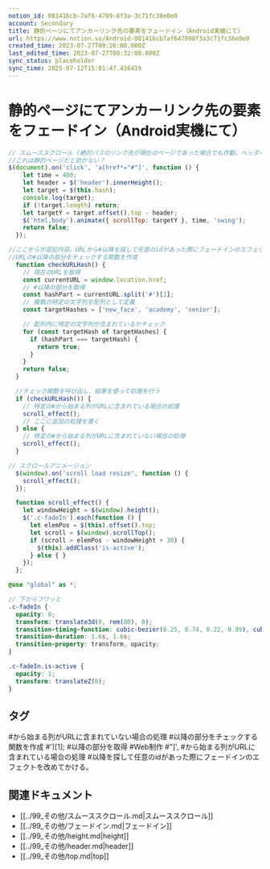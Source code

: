 ```yaml
---
notion_id: 081416cb-7af6-4709-8f3a-3c71fc38e0e0
account: Secondary
title: 静的ページにてアンカーリンク先の要素をフェードイン（Android実機にて）
url: https://www.notion.so/Android-081416cb7af647098f3a3c71fc38e0e0
created_time: 2023-07-27T00:26:00.000Z
last_edited_time: 2023-07-27T00:32:00.000Z
sync_status: placeholder
sync_time: 2025-07-12T15:01:47.436419
---
```

# 静的ページにてアンカーリンク先の要素をフェードイン（Android実機にて）

```javascript
// スムーススクロール (絶対パスのリンク先が現在のページであった場合でも作動。ヘッダーの高さ考慮。)
//これは静的ページだと効かない？
$(document).on('click', 'a[href*="#"]', function () {
    let time = 400;
    let header = $('header').innerHeight();
    let target = $(this.hash);
    console.log(target);
    if (!target.length) return;
    let targetY = target.offset().top - header;
    $('html,body').animate({ scrollTop: targetY }, time, 'swing');
    return false;
  });

//ここからが追記内容。URLから#以降を探して任意のidがあった際にフェードインのエフェクトを改めてかける。
//URLの#以降の部分をチェックする関数を作成
  function checkURLHash() {
    // 現在のURLを取得
    const currentURL = window.location.href;
    // #以降の部分を取得
    const hashPart = currentURL.split('#')[1];
    // 複数の特定の文字列を配列として定義
    const targetHashes = ['new_face', 'academy', 'senior'];

    // 配列内に特定の文字列が含まれているかチェック
    for (const targetHash of targetHashes) {
      if (hashPart === targetHash) {
        return true;
      }
    }
    return false;
  }

  //チェック関数を呼び出し、結果を使って処理を行う
  if (checkURLHash()) {
    // 特定の#から始まる列がURLに含まれている場合の処理
    scroll_effect();
    // ここに追加の処理を書く
  } else {
    // 特定の#から始まる列がURLに含まれていない場合の処理
    scroll_effect();
  }

// スクロールアニメージョン
  $(window).on('scroll load resize', function () {
    scroll_effect();
  });

  function scroll_effect() {
    let windowHeight = $(window).height();
    $('.c-fadeIn').each(function () {
      let elemPos = $(this).offset().top;
      let scroll = $(window).scrollTop();
      if (scroll > elemPos - windowHeight + 30) {
        $(this).addClass('is-active');
      } else { }
    });
  };
```
```scss
@use "global" as *;

// 下からフワッと
.c-fadeIn {
  opacity: 0;
  transform: translate3d(0, rem(80), 0);
  transition-timing-function: cubic-bezier(0.25, 0.74, 0.22, 0.99), cubic-bezier(0.25, 0.74, 0.22, 0.99);
  transition-duration: 1.6s, 1.6s;
  transition-property: transform, opacity;
}

.c-fadeIn.is-active {
  opacity: 1;
  transform: translateZ(0);
}
```

## タグ

#から始まる列がURLに含まれていない場合の処理 #以降の部分をチェックする関数を作成 #')[1]; #以降の部分を取得 #Web制作 #"]', #から始まる列がURLに含まれている場合の処理 #以降を探して任意のidがあった際にフェードインのエフェクトを改めてかける。 

## 関連ドキュメント

- [[../99_その他/スムーススクロール.md|スムーススクロール]]
- [[../99_その他/フェードイン.md|フェードイン]]
- [[../99_その他/height.md|height]]
- [[../99_その他/header.md|header]]
- [[../99_その他/top.md|top]]
